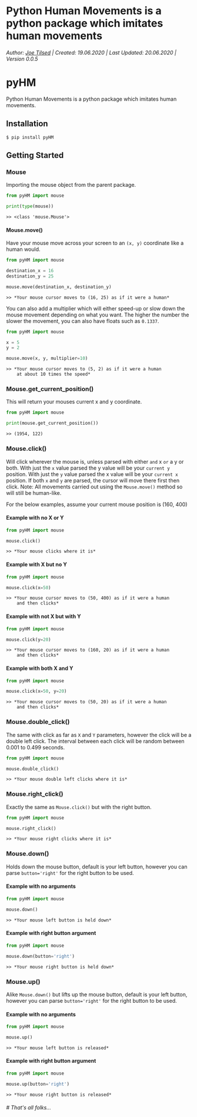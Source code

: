 # Python Human Movements is a python package which imitates human movements
###### Author: [Joe Tilsed](http://linkedin.com/in/joetilsed) | Created: 19.06.2020 | Last Updated: 20.06.2020 | Version 0.0.5

# pyHM

Python Human Movements is a python package which imitates human movements.

## Installation

    $ pip install pyHM

## Getting Started

### Mouse
Importing the mouse object from the parent package.
```python
from pyHM import mouse

print(type(mouse))
```
```
>> <class 'mouse.Mouse'>
```

#### Mouse.move()
Have your mouse move across your screen to an `(x, y)` coordinate like a human would. 
```python
from pyHM import mouse

destination_x = 16
destination_y = 25

mouse.move(destination_x, destination_y)
```
```
>> *Your mouse cursor moves to (16, 25) as if it were a human*
```

You can also add a multiplier which will either speed-up or slow down the mouse movement depending on what you want.
The higher the number the slower the movement, you can also have floats such as `0.1337`.
```python
from pyHM import mouse

x = 5
y = 2

mouse.move(x, y, multiplier=10)
``` 
```
>> *Your mouse cursor moves to (5, 2) as if it were a human
    at about 10 times the speed*
```

### Mouse.get_current_position()
This will return your mouses current x and y coordinate.
```python
from pyHM import mouse

print(mouse.get_current_position())
```
```
>> (1954, 122)
```

### Mouse.click()
Will click wherever the mouse is, unless parsed with either `and` x `or` a y or both.
With just the `x` value parsed the y value will be your `current y` position.
With just the `y` value parsed the x value will be your `current x` position.
If both `x` and `y` are parsed, the cursor will move there first then click.
Note: All movements carried out using the `Mouse.move()` method so will still be human-like.

For the below examples, assume your current mouse position is (160, 400)

#### Example with no X or Y
```python
from pyHM import mouse

mouse.click()
``` 
```
>> *Your mouse clicks where it is*
```

#### Example with X but no Y
```python
from pyHM import mouse

mouse.click(x=50)
``` 
```
>> *Your mouse cursor moves to (50, 400) as if it were a human
    and then clicks*
```

#### Example with not X but with Y
```python
from pyHM import mouse

mouse.click(y=20)
``` 
```
>> *Your mouse cursor moves to (160, 20) as if it were a human
    and then clicks*
```

#### Example with both X and Y
```python
from pyHM import mouse

mouse.click(x=50, y=20)
``` 
```
>> *Your mouse cursor moves to (50, 20) as if it were a human
    and then clicks*
```

### Mouse.double_click()
The same with click as far as `X` and `Y` parameters, however the click will be a double left click.
The interval between each click will be random between 0.001 to 0.499 seconds. 

```python
from pyHM import mouse

mouse.double_click()
``` 
```
>> *Your mouse double left clicks where it is*
```

### Mouse.right_click()
Exactly the same as `Mouse.click()` but with the right button.

```python
from pyHM import mouse

mouse.right_click()
``` 
```
>> *Your mouse right clicks where it is*
```

### Mouse.down()
Holds down the mouse button, default is your left button, however you can parse `button='right'` for the right button to be used.

#### Example with no arguments
```python
from pyHM import mouse

mouse.down()
``` 
```
>> *Your mouse left button is held down*
```

#### Example with right button argument
```python
from pyHM import mouse

mouse.down(button='right')
``` 
```
>> *Your mouse right button is held down*
```

### Mouse.up()
Alike `Mouse.down()` but lifts up the mouse button, default is your left button, however you can parse `button='right'` for the right button to be used.

#### Example with no arguments
```python
from pyHM import mouse

mouse.up()
``` 
```
>> *Your mouse left button is released*
```

#### Example with right button argument
```python
from pyHM import mouse

mouse.up(button='right')
``` 
```
>> *Your mouse right button is released*
```


###### # That's all folks...
